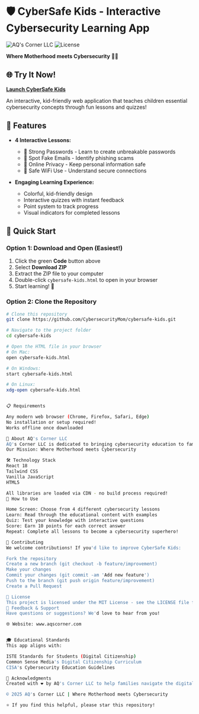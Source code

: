 # 🛡️ CyberSafe Kids - Interactive Cybersecurity Learning App

![AQ's Corner LLC](https://img.shields.io/badge/AQ's%20Corner%20LLC-Cybersecurity%20Education-E967B8)
![License](https://img.shields.io/badge/license-MIT-blue)

**Where Motherhood meets Cybersecurity** 💙💗

## 🌐 Try It Now!
**[Launch CyberSafe Kids](https://cybersecuritymom.github.io/cybersafe-kids/)**


An interactive, kid-friendly web application that teaches children essential cybersecurity concepts through fun lessons and quizzes!

## 🌟 Features

- **4 Interactive Lessons:**
  - 🔐 Strong Passwords - Learn to create unbreakable passwords
  - 🎣 Spot Fake Emails - Identify phishing scams
  - 👀 Online Privacy - Keep personal information safe
  - 📶 Safe WiFi Use - Understand secure connections

- **Engaging Learning Experience:**
  - Colorful, kid-friendly design
  - Interactive quizzes with instant feedback
  - Point system to track progress
  - Visual indicators for completed lessons

## 🚀 Quick Start

### Option 1: Download and Open (Easiest!)

1. Click the green **Code** button above
2. Select **Download ZIP**
3. Extract the ZIP file to your computer
4. Double-click `cybersafe-kids.html` to open in your browser
5. Start learning! 🎉

### Option 2: Clone the Repository
```bash
# Clone this repository
git clone https://github.com/CybersecurityMom/cybersafe-kids.git

# Navigate to the project folder
cd cybersafe-kids

# Open the HTML file in your browser
# On Mac:
open cybersafe-kids.html

# On Windows:
start cybersafe-kids.html

# On Linux:
xdg-open cybersafe-kids.html


📋 Requirements

Any modern web browser (Chrome, Firefox, Safari, Edge)
No installation or setup required!
Works offline once downloaded

🎨 About AQ's Corner LLC
AQ's Corner LLC is dedicated to bringing cybersecurity education to families. We believe that learning about online safety should be fun, engaging, and accessible to everyone.
Our Mission: Where Motherhood meets Cybersecurity

🛠️ Technology Stack
React 18
Tailwind CSS
Vanilla JavaScript
HTML5

All libraries are loaded via CDN - no build process required!
📖 How to Use

Home Screen: Choose from 4 different cybersecurity lessons
Learn: Read through the educational content with examples
Quiz: Test your knowledge with interactive questions
Score: Earn 10 points for each correct answer
Repeat: Complete all lessons to become a cybersecurity superhero!

🤝 Contributing
We welcome contributions! If you'd like to improve CyberSafe Kids:

Fork the repository
Create a new branch (git checkout -b feature/improvement)
Make your changes
Commit your changes (git commit -am 'Add new feature')
Push to the branch (git push origin feature/improvement)
Create a Pull Request

📝 License
This project is licensed under the MIT License - see the LICENSE file for details.
💬 Feedback & Support
Have questions or suggestions? We'd love to hear from you!

🌐 Website: www.aqscorner.com


🎓 Educational Standards
This app aligns with:

ISTE Standards for Students (Digital Citizenship)
Common Sense Media's Digital Citizenship Curriculum
CISA's Cybersecurity Education Guidelines

🙏 Acknowledgments
Created with ❤️ by AQ's Corner LLC to help families navigate the digital world safely.

© 2025 AQ's Corner LLC | Where Motherhood meets Cybersecurity

⭐ If you find this helpful, please star this repository!
